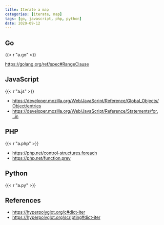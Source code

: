```yaml
---
title: Iterate a map
categories: [iterate, map]
tags: [go, javascript, php, python]
date: 2020-09-12
---
```


## Go

{{< r "a.go" >}}

<https://golang.org/ref/spec#RangeClause>

## JavaScript

{{< r "a.js" >}}

- <https://developer.mozilla.org/Web/JavaScript/Reference/Global_Objects/Object/entries>
- <https://developer.mozilla.org/Web/JavaScript/Reference/Statements/for...in>

## PHP

{{< r "a.php" >}}

- <https://php.net/control-structures.foreach>
- <https://php.net/function.prev>

## Python

{{< r "a.py" >}}

## References

- <https://hyperpolyglot.org/c#dict-iter>
- <https://hyperpolyglot.org/scripting#dict-iter>
